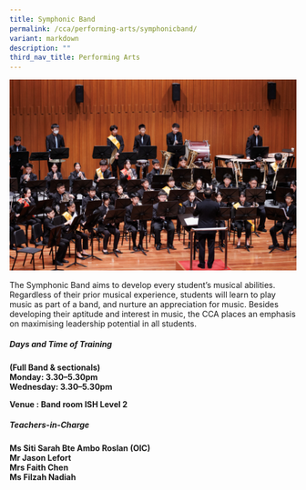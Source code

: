 ```yaml
---
title: Symphonic Band
permalink: /cca/performing-arts/symphonicband/
variant: markdown
description: ""
third_nav_title: Performing Arts
---
```

![](/images/2023images/CCAs%202023/symphonic%202023.jpg)

The Symphonic Band aims to develop every student’s musical abilities. Regardless of their prior musical experience, students will learn to play music as part of a band, and nurture an appreciation for music. Besides developing their aptitude and interest in music, the CCA places an emphasis on maximising leadership potential in all students.

<h5>Days and Time of Training&nbsp;</h5>

<b>(Full Band &amp; sectionals)&nbsp;<br>
Monday: 3.30–5.30pm&nbsp;<br>
Wednesday: 3.30–5.30pm <br>
	
Venue : Band room ISH Level 2<br>

<h5>Teachers-in-Charge&nbsp;</h5>

Ms Siti Sarah Bte Ambo Roslan (OIC)<br>
Mr Jason Lefort&nbsp;<br>
Mrs Faith Chen&nbsp;<br>
Ms Filzah Nadiah<br></b>